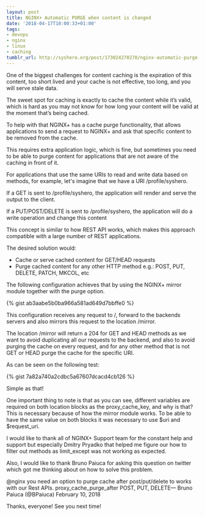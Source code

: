 ```yaml
---
layout: post
title: NGINX+ Automatic PURGE when content is changed
date: '2018-04-17T10:00:33+01:00'
tags:
- devops
- nginx
- linux
- caching
tumblr_url: http://syshero.org/post/173024270270/nginx-automatic-purge-when-content-is-changed
---
```

One of the biggest challenges for content caching is the expiration of this content, too short lived and your cache is not effective, too long, and you will serve stale data.

The sweet spot for caching is exactly to cache the content while it’s valid, which is hard as you may not know for how long your content will be valid at the moment that’s being cached.
<!--more-->
To help with that NGINX+ has a cache purge functionality, that allows applications to send a request to NGINX+ and ask that specific content to be removed from the cache.

This requires extra application logic, which is fine, but sometimes you need to be able to purge content for applications that are not aware of the caching in front of it.

For applications that use the same URIs to read and write data based on methods, for example, let's imagine that we have a URI /profile/syshero.

If a GET is sent to /profile/syshero, the application will render and serve the output to the client.

If a PUT/POST/DELETE is sent to /profile/syshero, the application will do a write operation and change this content

This concept is similar to how REST API works, which makes this approach compatible with a large number of REST applications.

The desired solution would:

- Cache or serve cached content for GET/HEAD requests
- Purge cached content for any other HTTP method e.g.: POST, PUT, DELETE, PATCH, MKCOL, etc

The following configuration achieves that by using the NGINX+ mirror module together with the purge option.

{% gist ab3aabe5b0ba966a581ad649d7bbffe0 %}

This configuration receives any request to /, forward to the backends servers and also mirrors this request to the location /mirror.

The location /mirror will return a 204 for GET and HEAD methods as we want to avoid duplicating all our requests to the backend, and also to avoid purging the cache on every request, and for any other method that is not GET or HEAD purge the cache for the specific URI.

As can be seen on the following test:

{% gist 7a82a740a2cdbc5a67607dcacd4cb126 %}

Simple as that!

One important thing to note is that as you can see, different variables are required on both location blocks as the proxy_cache_key, and why is that? This is necessary because of how the mirror module works. To be able to have the same value on both blocks it was necessary to use $uri and $request_uri.

I would like to thank all of NGINX+ Support team for the constant help and support but especially Dmitry Pryadko that helped me figure our how to filter out methods as limit_except was not working as expected.

Also, I would like to thank Bruno Paiuca for asking this question on twitter which got me thinking about on how to solve this problem.

@nginx you need an option to purge cache after post/put/delete to works with our Rest APIs. proxy_cache_purge_after POST, PUT, DELETE— Bruno Paiuca (@BPaiuca) February 10, 2018

Thanks, everyone! See you next time!
